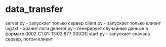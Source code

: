 # data_transfer
server.py - запускает только сервер
client.py - запускает только клиент
log.txt - хранит логи
generor.py - генерирует случайные данные в формате 0002 C1 01: 13:02.877 00[CR]
start.py - запускает сначала сервер, потом клиент
